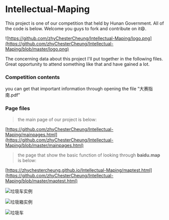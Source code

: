# Intellectual-Maping
This project is one of our competition that held by Hunan Government. All of the code is below. Welcome you guys to fork and contribute on it😄.

![https://github.com/zhyChesterCheung/Intellectual-Maping/logo.png](https://github.com/zhyChesterCheung/Intellectual-Maping/blob/master/logo.png)

The concerning data about this project I'll put together in the following files. Great opportunity to attend something like that and have gained a lot. 

### Competition contents

you can get that important information through opening the file “大赛指南.pdf”


### Page files

> the main page of our project is below:

[https://github.com/zhyChesterCheung/Intellectual-Maping/mainpages.html](https://github.com/zhyChesterCheung/Intellectual-Maping/blob/master/mainpages.html)

> the page that show the basic function of looking through **baidu.map** is below:

[https://zhychestercheung.github.io/Intellectual-Maping/maptest.html](https://github.com/zhyChesterCheung/Intellectual-Maping/blob/master/maptest.html)

![垃圾车实例](https://github.com/zhyChesterCheung/Intellectual-Maping/blob/master/garbage-car.png)

![垃圾箱实例](https://github.com/zhyChesterCheung/Intellectual-Maping/blob/master/garbage-bin.png)

![垃圾车](https://github.com/zhyChesterCheung/Intellectual-Maping/blob/master/car-demo.jpg)
